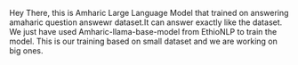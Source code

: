 Hey There, this is Amharic Large Language Model that trained on answering amaharic question answewr dataset.It can answer exactly like the dataset.
We just have used Amharic-llama-base-model from EthioNLP to train the model.
This is our training based on small dataset and we are working on big ones.
